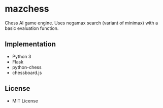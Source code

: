 # mazchess

Chess AI game engine. Uses negamax search (variant of minimax) with a basic evaluation function.

## Implementation

* Python 3
* Flask
* python-chess
* chessboard.js

## License

* MIT License
